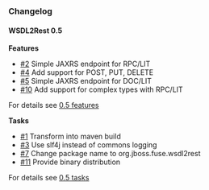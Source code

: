 ### Changelog

#### WSDL2Rest 0.5

**Features**

* [#2][2] Simple JAXRS endpoint for RPC/LIT
* [#4][4] Add support for POST, PUT, DELETE
* [#5][5] Simple JAXRS endpoint for DOC/LIT
* [#10][10] Add support for complex types with RPC/LIT

For details see [0.5 features](https://github.com/wildfly-extras/fuse-patch/issues?q=milestone%3A"0.5"+label%3Afeature)

**Tasks**

* [#1][1] Transform into maven build
* [#3][3] Use slf4j instead of commons logging
* [#7][7] Change package name to org.jboss.fuse.wsdl2rest
* [#11][11] Provide binary distribution

For details see [0.5 tasks](https://github.com/wildfly-extras/fuse-patch/issues?q=milestone%3A"0.5"+label%3Atask)

[2]: https://github.com/tdiesler/wsdl2rest/issues/2
[4]: https://github.com/tdiesler/wsdl2rest/issues/4
[5]: https://github.com/tdiesler/wsdl2rest/issues/5
[10]: https://github.com/tdiesler/wsdl2rest/issues/10
[1]: https://github.com/tdiesler/wsdl2rest/issues/1
[3]: https://github.com/tdiesler/wsdl2rest/issues/3
[7]: https://github.com/tdiesler/wsdl2rest/issues/7
[11]: https://github.com/tdiesler/wsdl2rest/issues/11